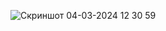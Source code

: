![Скриншот 04-03-2024 12 30 59](https://github.com/dasturlashkursi/Gretsiya-bayrogi/assets/161709554/1c9aff0d-136b-4584-adfe-314a9afdd199)
